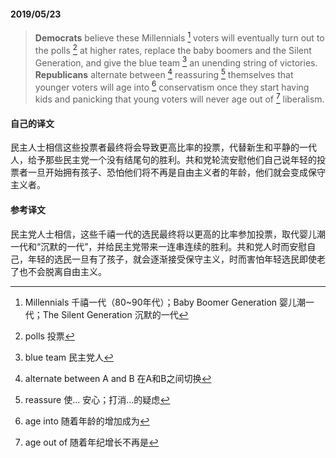 #### 2019/05/23

> **Democrats** believe these Millennials [^1] voters will eventually turn out to the polls [^2] at higher rates, replace the baby boomers and the Silent Generation, and give the blue team [^3] an unending string of victories. **Republicans** alternate between [^4] reassuring [^5] themselves that younger voters will age into [^6] conservatism once they start having kids and panicking that young voters will never age out of [^7] liberalism.



#### 自己的译文

民主人士相信这些投票者最终将会导致更高比率的投票，代替新生和平静的一代人，给予那些民主党一个没有结尾句的胜利。共和党轮流安慰他们自己说年轻的投票者一旦开始拥有孩子、恐怕他们将不再是自由主义者的年龄，他们就会变成保守主义者。



#### 参考译文

民主党人士相信，这些千禧一代的选民最终将以更高的比率参加投票，取代婴儿潮一代和“沉默的一代”，并给民主党带来一连串连续的胜利。共和党人时而安慰自己，年轻的选民一旦有了孩子，就会逐渐接受保守主义，时而害怕年轻选民即使老了也不会脱离自由主义。



[^1]: Millennials 千禧一代（80~90年代）；Baby Boomer Generation 婴儿潮一代；The Silent Generation 沉默的一代
[^2]: polls 投票
[^3]: blue team 民主党人
[^4]: alternate between A and B 在A和B之间切换
[^5]: reassure 使... 安心；打消...的疑虑
[^6]: age into 随着年龄的增加成为
[^7]: age out of 随着年纪增长不再是